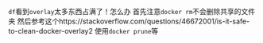 `df`看到`overlay`太多东西占满了！怎么办
首先注意`docker rm`不会删除共享的文件夹
然后参考这个https://stackoverflow.com/questions/46672001/is-it-safe-to-clean-docker-overlay2
使用`docker prune`等